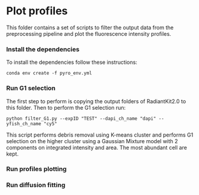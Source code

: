 # Plot profiles
This folder contains a set of scripts to filter the output data from the preprocessing pipeline and plot the fluorescence intensity profiles. 

### Install the dependencies

To install the dependencies follow these instructions: 
```
conda env create -f pyro_env.yml
```

### Run G1 selection
The first step to perform is copying the output folders of RadiantKit2.0 to this folder. Then to perform the G1 selection run: 
```
python filter_G1.py --expID "TEST" --dapi_ch_name "dapi" --yfish_ch_name "cy5"
```
This script performs debris removal using K-means cluster and performs G1 selection on the higher cluster using a Gaussian Mixture model with 2 components on integrated intensity and area. The most abundant cell are kept.

### Run profiles plotting


### Run diffusion fitting

